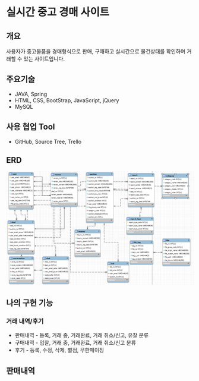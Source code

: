 # 실시간 중고 경매 사이트

## 개요

사용자가 중고물품을 경매형식으로 판매, 구매하고 실시간으로 물건상태를 확인하며 거래할 수 있는 사이트입니다.

## 주요기술

* JAVA, Spring
* HTML, CSS, BootStrap, JavaScript, jQuery
* MySQL

## 사용 협업 Tool

* GitHub, Source Tree, Trello

## ERD

![](profile_images/erd.PNG)

## 나의 구현 기능

### 거래 내역/후기

* 판매내역 - 등록, 거래 중, 거래완료, 거래 취소/신고, 유찰 분류
* 구매내역 - 입찰, 거래 중, 거래완료, 거래 취소/신고 분류
* 후기 - 등록, 수정, 삭제, 별점, 무한페이징

## 판매내역
